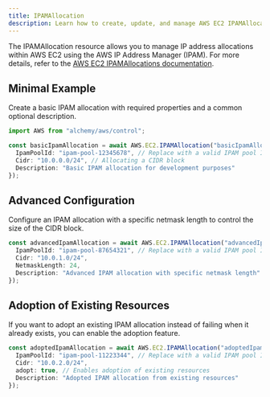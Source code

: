 ```yaml
---
title: IPAMAllocation
description: Learn how to create, update, and manage AWS EC2 IPAMAllocations using Alchemy Cloud Control.
---
```


The IPAMAllocation resource allows you to manage IP address allocations within AWS EC2 using the AWS IP Address Manager (IPAM). For more details, refer to the [AWS EC2 IPAMAllocations documentation](https://docs.aws.amazon.com/ec2/latest/userguide/).

## Minimal Example

Create a basic IPAM allocation with required properties and a common optional description.

```ts
import AWS from "alchemy/aws/control";

const basicIpamAllocation = await AWS.EC2.IPAMAllocation("basicIpamAllocation", {
  IpamPoolId: "ipam-pool-12345678", // Replace with a valid IPAM pool ID
  Cidr: "10.0.0.0/24", // Allocating a CIDR block
  Description: "Basic IPAM allocation for development purposes"
});
```

## Advanced Configuration

Configure an IPAM allocation with a specific netmask length to control the size of the CIDR block.

```ts
const advancedIpamAllocation = await AWS.EC2.IPAMAllocation("advancedIpamAllocation", {
  IpamPoolId: "ipam-pool-87654321", // Replace with a valid IPAM pool ID
  Cidr: "10.0.1.0/24",
  NetmaskLength: 24,
  Description: "Advanced IPAM allocation with specific netmask length"
});
```

## Adoption of Existing Resources

If you want to adopt an existing IPAM allocation instead of failing when it already exists, you can enable the adoption feature.

```ts
const adoptedIpamAllocation = await AWS.EC2.IPAMAllocation("adoptedIpamAllocation", {
  IpamPoolId: "ipam-pool-11223344", // Replace with a valid IPAM pool ID
  Cidr: "10.0.2.0/24",
  adopt: true, // Enables adoption of existing resources
  Description: "Adopted IPAM allocation from existing resources"
});
```